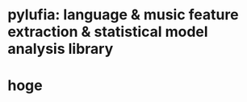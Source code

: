 pylufia: language & music feature extraction & statistical model analysis library
============================================================

# hoge
